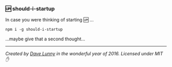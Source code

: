 ### :up: should-i-startup
In case you were thinking of starting :up: ...

```
npm i -g should-i-startup
```

...maybe give that a second thought...

---

*Created by [Dave Lunny](https://twitter.com/dave_lunny) in the wonderful year of 2016.*
*Licensed under MIT :hand:*
